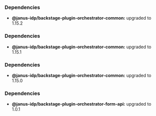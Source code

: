 ### Dependencies

* **@janus-idp/backstage-plugin-orchestrator-common:** upgraded to 1.15.2

### Dependencies

* **@janus-idp/backstage-plugin-orchestrator-common:** upgraded to 1.15.1

### Dependencies

* **@janus-idp/backstage-plugin-orchestrator-common:** upgraded to 1.15.0

### Dependencies

* **@janus-idp/backstage-plugin-orchestrator-form-api:** upgraded to 1.0.1
